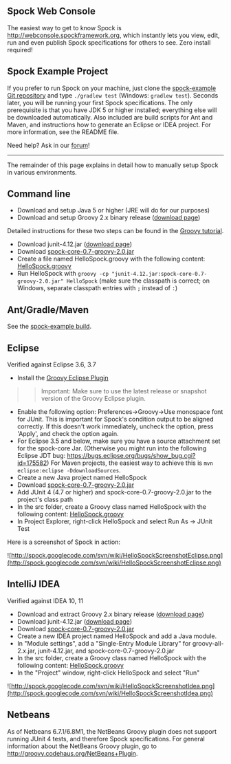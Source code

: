 ## Spock Web Console ##

The easiest way to get to know Spock is http://webconsole.spockframework.org, which instantly lets you view, edit, run and even publish Spock specifications for others to see. Zero install required!

## Spock Example Project ##

If you prefer to run Spock on your machine, just clone the [spock-example Git repository](https://github.com/spockframework/spock-example) and type `./gradlew test` (Windows: `gradlew test`). Seconds later, you will be running your first Spock specifications. The only prerequisite is that you have JDK 5 or higher installed; everything else will be downloaded automatically. Also included are build scripts for Ant and Maven, and instructions how to generate an Eclipse or IDEA project. For more information, see the README file.

Need help? Ask in our [forum](http://groups.google.com/group/spockframework)!


---


The remainder of this page explains in detail how to manually setup Spock in various environments.

## Command line ##

  * Download and setup Java 5 or higher (JRE will do for our purposes)
  * Download and setup Groovy 2.x binary release ([download page](http://groovy.codehaus.org/Download))

Detailed instructions for these two steps can be found in the [Groovy tutorial](http://groovy.codehaus.org/Tutorial+1+-+Getting+started).

  * Download junit-4.12.jar ([download page](https://github.com/junit-team/junit/releases))
  * Download [spock-core-0.7-groovy-2.0.jar](http://repo1.maven.org/maven2/org/spockframework/spock-core/0.7-groovy-2.0/spock-core-0.7-groovy-2.0.jar)
  * Create a file named HelloSpock.groovy with the following content: [HelloSpock.groovy](HelloSpock.md)
  * Run HelloSpock with `groovy -cp "junit-4.12.jar:spock-core-0.7-groovy-2.0.jar" HelloSpock` (make sure the classpath is correct; on Windows, separate classpath entries with `;` instead of `:`)

## Ant/Gradle/Maven ##

See the [spock-example build](https://github.com/spockframework/spock-example).

## Eclipse ##

Verified against Eclipse 3.6, 3.7

  * Install the [Groovy Eclipse Plugin](http://groovy.codehaus.org/Eclipse+Plugin)
> > Important: Make sure to use the latest release or snapshot version of the Groovy Eclipse plugin.
  * Enable the following option: Preferences->Groovy->Use monospace font for JUnit. This is important for Spock's condition output to be aligned correctly. If this doesn't work immediately, uncheck the option, press 'Apply', and check the option again.
  * For Eclipse 3.5 and below, make sure you have a source attachment set for the spock-core Jar. (Otherwise you might run into the following Eclipse JDT bug: https://bugs.eclipse.org/bugs/show_bug.cgi?id=175582) For Maven projects, the easiest way to achieve this is `mvn eclipse:eclipse -DdownloadSources`.
  * Create a new Java project named HelloSpock
  * Download [spock-core-0.7-groovy-2.0.jar](http://repo1.maven.org/maven2/org/spockframework/spock-core/0.7-groovy-2.0/spock-core-0.7-groovy-2.0.jar)
  * Add JUnit 4 (4.7 or higher) and spock-core-0.7-groovy-2.0.jar to the project's class path
  * In the src folder, create a Groovy class named HelloSpock with the following content: [HelloSpock.groovy](HelloSpock.md)
  * In Project Explorer, right-click HelloSpock and select Run As -> JUnit Test

Here is a screenshot of Spock in action:

![http://spock.googlecode.com/svn/wiki/HelloSpockScreenshotEclipse.png](http://spock.googlecode.com/svn/wiki/HelloSpockScreenshotEclipse.png)

## IntelliJ IDEA ##

Verified against IDEA 10, 11

  * Download and extract Groovy 2.x binary release ([download page](http://groovy.codehaus.org/Download))
  * Download junit-4.12.jar ([download page](https://github.com/junit-team/junit/releases))
  * Download [spock-core-0.7-groovy-2.0.jar](http://repo1.maven.org/maven2/org/spockframework/spock-core/0.7-groovy-2.0/spock-core-0.7-groovy-2.0.jar)
  * Create a new IDEA project named HelloSpock and add a Java module.
  * In "Module settings", add a "Single-Entry Module Library" for groovy-all-2.x.jar, junit-4.12.jar, and spock-core-0.7-groovy-2.0.jar
  * In the src folder, create a Groovy class named HelloSpock with the following content: [HelloSpock.groovy](HelloSpock.md)
  * In the "Project" window, right-click HelloSpock and select "Run"

![http://spock.googlecode.com/svn/wiki/HelloSpockScreenshotIdea.png](http://spock.googlecode.com/svn/wiki/HelloSpockScreenshotIdea.png)

## Netbeans ##

As of Netbeans 6.7.1/6.8M1, the NetBeans Groovy plugin does not support running JUnit 4 tests, and therefore Spock specifications. For general information about the NetBeans Groovy plugin, go to http://groovy.codehaus.org/NetBeans+Plugin.
